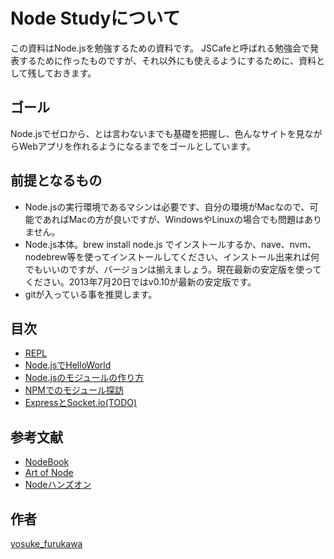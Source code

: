 Node Studyについて
=================

この資料はNode.jsを勉強するための資料です。
JSCafeと呼ばれる勉強会で発表するために作ったものですが、それ以外にも使えるようにするために、資料として残しておきます。

ゴール
-----------------

Node.jsでゼロから、とは言わないまでも基礎を把握し、色んなサイトを見ながらWebアプリを作れるようになるまでをゴールとしています。

前提となるもの
-----------------

- Node.jsの実行環境であるマシンは必要です、自分の環境がMacなので、可能であればMacの方が良いですが、WindowsやLinuxの場合でも問題はありません。
- Node.js本体。brew install node.js でインストールするか、nave、nvm、nodebrew等を使ってインストールしてください、インストール出来れば何でもいいのですが、バージョンは揃えましょう。現在最新の安定版を使ってください。2013年7月20日ではv0.10が最新の安定版です。
- gitが入っている事を推奨します。

目次
-----------------

- [REPL](/001_use_REPL)
- [Node.jsでHelloWorld](/002_helloworld)
- [Node.jsのモジュールの作り方](/003_module)
- [NPMでのモジュール探訪](/004_npm)
- [ExpressとSocket.io(TODO)](/)

参考文献
-----------------

- [NodeBook](http://nodebook.lexogram.com:5555/tutorials/simpleServer/tutorial/)
- [Art of Node](https://github.com/maxogden/art-of-node)
- [Nodeハンズオン](http://dl.dropboxusercontent.com/u/219436/node.js/handson/build/html/index.html)

作者
-----------------
[yosuke_furukawa](https://twitter.com/yosuke_furukawa)


